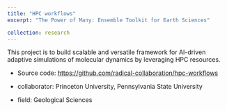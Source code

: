 ```yaml
---
title: "HPC workflows"
excerpt: "The Power of Many: Ensemble Toolkit for Earth Sciences"

collection: research
---
```


This project is to build scalable and versatile framework for AI-driven adaptive simulations of molecular dynamics by leveraging HPC resources.

- Source code: <https://github.com/radical-collaboration/hpc-workflows>

- collaborator: Princeton University, Pennsylvania State University
- field: Geological Sciences
